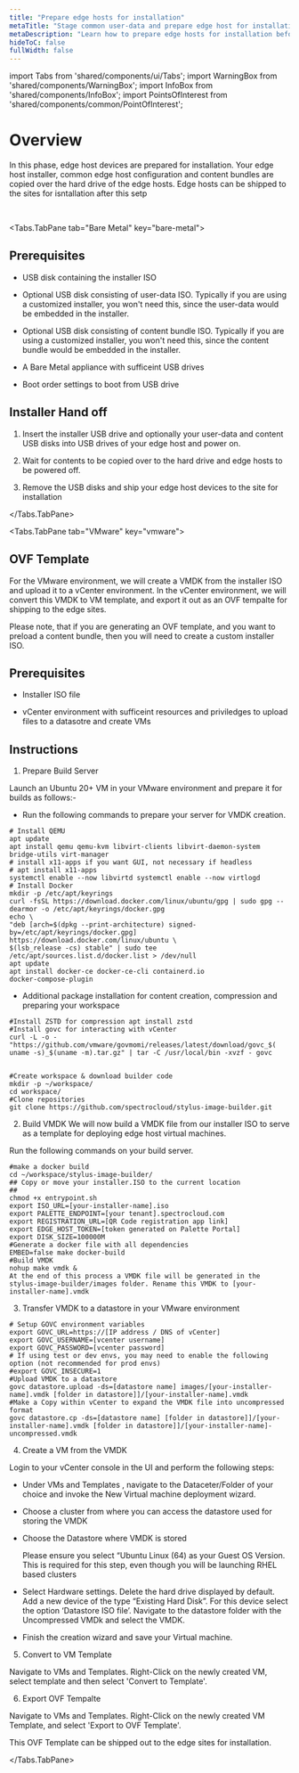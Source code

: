 ```yaml
---
title: "Prepare edge hosts for installation"
metaTitle: "Stage common user-data and prepare edge host for installation"
metaDescription: "Learn how to prepare edge hosts for installation before shipping them out to site for site installation"
hideToC: false
fullWidth: false
---
```


import Tabs from 'shared/components/ui/Tabs';
import WarningBox from 'shared/components/WarningBox';
import InfoBox from 'shared/components/InfoBox';
import PointsOfInterest from 'shared/components/common/PointOfInterest';

# Overview

In this phase, edge host devices are prepared for installation. Your edge host installer, common edge host configuration and content bundles are copied over the hard drive of the edge hosts. Edge hosts can be shipped to the sites for isntallation after this setp

<br />

<Tabs identifier="environment">

<Tabs.TabPane tab="Bare Metal" key="bare-metal">

## Prerequisites

- USB disk containing the installer ISO

- Optional USB disk consisting of user-data ISO. Typically if you are using a customized installer, you won't need this, since the user-data would be embedded in the installer.

- Optional USB disk consisting of content bundle ISO. Typically if you are using a customized installer, you won't need this, since the content bundle would be embedded in the installer.

- A Bare Metal appliance with sufficeint USB drives

- Boot order settings to boot from USB drive

## Installer Hand off

1. Insert the installer USB drive and optionally your user-data and content USB disks into USB drives of your edge host and power on.

2. Wait for contents to be copied over to the hard drive and edge hosts to be powered off.

3. Remove the USB disks and ship your edge host devices to the site for installation

</Tabs.TabPane>

<Tabs.TabPane tab="VMware" key="vmware">

## OVF Template

For the VMware environment, we will create a VMDK from the installer ISO and upload it to a vCenter environment. In the vCenter environment, we will convert this VMDK to VM template, and export it out as an OVF tempalte for shipping to the edge sites.

Please note, that if you are generating an OVF template, and you want to preload a content bundle, then you will need to create a custom installer ISO.

## Prerequisites

- Installer ISO file

- vCenter environment with sufficeint resources and priviledges to upload files to a datasotre and create VMs

## Instructions

1. Prepare Build Server

Launch an Ubuntu 20+ VM in your VMware environment and prepare it for builds as follows:-

- Run the following commands to prepare your server for VMDK creation.

```
# Install QEMU
apt update
apt install qemu qemu-kvm libvirt-clients libvirt-daemon-system bridge-utils virt-manager
# install x11-apps if you want GUI, not necessary if headless
# apt install x11-apps
systemctl enable --now libvirtd systemctl enable --now virtlogd
# Install Docker
mkdir -p /etc/apt/keyrings
curl -fsSL https://download.docker.com/linux/ubuntu/gpg | sudo gpg --dearmor -o /etc/apt/keyrings/docker.gpg
echo \
"deb [arch=$(dpkg --print-architecture) signed-by=/etc/apt/keyrings/docker.gpg] https://download.docker.com/linux/ubuntu \
$(lsb_release -cs) stable" | sudo tee /etc/apt/sources.list.d/docker.list > /dev/null
apt update
apt install docker-ce docker-ce-cli containerd.io
docker-compose-plugin
```

- Additional package installation for content creation, compression and preparing your workspace

```
#Install ZSTD for compression apt install zstd
#Install govc for interacting with vCenter
curl -L -o - "https://github.com/vmware/govmomi/releases/latest/download/govc_$( uname -s)_$(uname -m).tar.gz" | tar -C /usr/local/bin -xvzf - govc


#Create workspace & download builder code
mkdir -p ~/workspace/
cd workspace/ 
#Clone repositories
git clone https://github.com/spectrocloud/stylus-image-builder.git
```

2. Build VMDK
We will now build a VMDK file from our installer ISO to serve as a template for deploying edge host virtual machines.

Run the following commands on your build server.

```
#make a docker build
cd ~/workspace/stylus-image-builder/
## Copy or move your installer.ISO to the current location
##
chmod +x entrypoint.sh
export ISO_URL=[your-installer-name].iso
export PALETTE_ENDPOINT=[your tenant].spectrocloud.com
export REGISTRATION_URL=[QR Code registration app link]
export EDGE_HOST_TOKEN=[token generated on Palette Portal]
export DISK_SIZE=100000M
#Generate a docker file with all dependencies 
EMBED=false make docker-build
#Build VMDK
nohup make vmdk &
At the end of this process a VMDK file will be generated in the stylus-image-builder/images folder. Rename this VMDK to [your-installer-name].vmdk
```

3. Transfer VMDK to a datastore in your VMware environment

```
# Setup GOVC environment variables
export GOVC_URL=https://[IP address / DNS of vCenter] 
export GOVC_USERNAME=[vcenter username]
export GOVC_PASSWORD=[vcenter password]
# If using test or dev envs, you may need to enable the following option (not recommended for prod envs)
#export GOVC_INSECURE=1
#Upload VMDK to a datastore
govc datastore.upload -ds=[datastore name] images/[your-installer-name].vmdk [folder in datastore]]/[your-installer-name].vmdk
#Make a Copy within vCenter to expand the VMDK file into uncompressed format
govc datastore.cp -ds=[datastore name] [folder in datastore]]/[your-installer-name].vmdk [folder in datastore]]/[your-installer-name]-uncompressed.vmdk
```

4. Create a VM from the VMDK

Login to your vCenter console in the UI and perform the following steps:

- Under VMs and Templates , navigate to the Dataceter/Folder of your choice and invoke the New Virtual machine deployment wizard.

- Choose a cluster from where you can access the datastore used for storing the VMDK
- Choose the Datastore where VMDK is stored

  Please ensure you select “Ubuntu Linux (64) as your Guest OS Version. This is required for this step, even though you will be launching RHEL based clusters

- Select Hardware settings. Delete the hard drive displayed by default. Add a new device of the type “Existing Hard Disk”. For this device select the option ‘Datastore ISO file’. Navigate to the datastore folder with the Uncompressed VMDk and select the VMDK.

- Finish the creation wizard and save your Virtual machine.

5. Convert to VM Template

Navigate to VMs and Templates. Right-Click on the newly created VM, select template and then select 'Convert to Template'.

6. Export OVF Tempalte

Navigate to VMs and Templates. Right-Click on the newly created VM Template, and select 'Export to OVF Template'.

This OVF Template can be shipped out to the edge sites for installation.

</Tabs.TabPane>

</Tabs>

